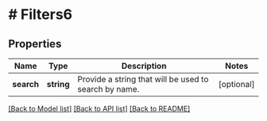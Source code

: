 # # Filters6

## Properties

Name | Type | Description | Notes
------------ | ------------- | ------------- | -------------
**search** | **string** | Provide a string that will be used to search by name. | [optional]

[[Back to Model list]](../../README.md#models) [[Back to API list]](../../README.md#endpoints) [[Back to README]](../../README.md)
